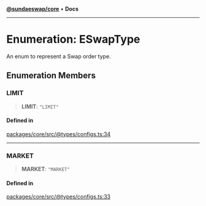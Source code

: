 [**@sundaeswap/core**](../../README.md) • **Docs**

***

# Enumeration: ESwapType

An enum to represent a Swap order type.

## Enumeration Members

### LIMIT

> **LIMIT**: `"LIMIT"`

#### Defined in

[packages/core/src/@types/configs.ts:34](https://github.com/SundaeSwap-finance/sundae-sdk/blob/main/packages/core/src/@types/configs.ts#L34)

***

### MARKET

> **MARKET**: `"MARKET"`

#### Defined in

[packages/core/src/@types/configs.ts:33](https://github.com/SundaeSwap-finance/sundae-sdk/blob/main/packages/core/src/@types/configs.ts#L33)
